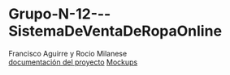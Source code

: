 # Grupo-N-12---SistemaDeVentaDeRopaOnline
Francisco Aguirre y Rocio Milanese
<br>
[documentación del proyecto](https://www.canva.com/design/DAGj5DDOxNs/s_ka-eDyfKegTJc25i-rNA/edit?utm_content=DAGj5DDOxNs&utm_campaign=designshare&utm_medium=link2&utm_source=sharebutton)
[Mockups](https://www.figma.com/design/3lo8xvdMKEt96XcnObwNzj/F-R?node-id=72-866&t=aRVZnNKx6dlAImhs-0)
